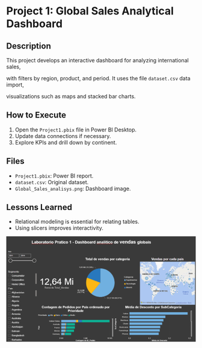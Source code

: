 # Project 1: Global Sales Analytical Dashboard

## Description
This project develops an interactive dashboard for analyzing international sales,

with filters by region, product, and period. It uses the file `dataset.csv` data import,

visualizations such as maps and stacked bar charts.

## How to Execute
1. Open the `Project1.pbix` file in Power BI Desktop.
2. Update data connections if necessary.
3. Explore KPIs and drill down by continent.

## Files
- `Project1.pbix`: Power BI report.
- `dataset.csv`: Original dataset.
- `Global_Sales_analisys.png`: Dashboard image.

## Lessons Learned
- Relational modeling is essential for relating tables.
- Using slicers improves interactivity.

![global sales analysis](Global_Sales_analisys.png)
